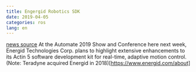 ```yaml
---
title: Engergid Robotics SDK
date: 2019-04-05
categories: ros
lang: en
---
```

[news source](https://www.therobotreport.com/actin-5-energid-robotics-developers-motion-control/)
At the Automate 2019 Show and Conference here next week, Energid Technologies Corp. plans to highlight extensive enhancements 
to its Actin 5 software development kit for real-time, adaptive motion control.
(Note: Teradyne acquired Energid in 2018)[https://www.energid.com/about]
